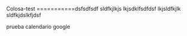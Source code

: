 Colosa-test
===========dsfsdfsdf
sldfkjlkjs
lkjsdklfsdfdsf
lkjsldfkjlk
sldfkjdslkfjdsf

prueba calendario google